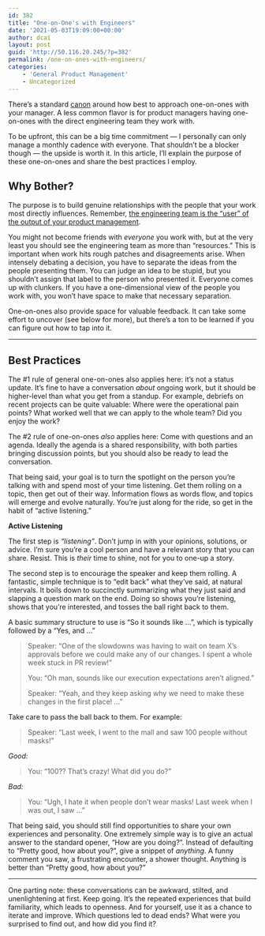 ```yaml
---
id: 382
title: "One-on-One's with Engineers"
date: '2021-05-03T19:09:00+00:00'
author: dcai
layout: post
guid: 'http://50.116.20.245/?p=382'
permalink: /one-on-ones-with-engineers/
categories:
    - 'General Product Management'
    - Uncategorized
---
```


There’s a standard [canon](https://getlighthouse.com/blog/effective-1-on-1-meetings/) around how best to approach one-on-ones with your manager. A less common flavor is for product managers having one-on-ones with the direct engineering team they work with.

To be upfront, this can be a big time commitment — I personally can only manage a monthly cadence with everyone. That shouldn’t be a blocker though — the upside is worth it. In this article, I’ll explain the purpose of these one-on-ones and share the best practices I employ.

## **Why Bother?**

The purpose is to build genuine relationships with the people that your work most directly influences. Remember, [the engineering team is the “user” of the output of your product management](https://www.pmtechlessons.com/why-pms-should-be-technical).

You might not become friends with *everyone* you work with, but at the very least you should see the engineering team as more than “resources.” This is important when work hits rough patches and disagreements arise. When intensely debating a decision, you have to separate the ideas from the people presenting them. You can judge an idea to be stupid, but you shouldn’t assign that label to the person who presented it. Everyone comes up with clunkers. If you have a one-dimensional view of the people you work with, you won’t have space to make that necessary separation.

One-on-ones also provide space for valuable feedback. It can take some effort to uncover (see below for more), but there’s a ton to be learned if you can figure out how to tap into it.

- - - - - -

## **Best Practices**

The #1 rule of general one-on-ones also applies here: it’s not a status update. It’s fine to have a conversation *about* ongoing work, but it should be higher-level than what you get from a standup. For example, debriefs on recent projects can be quite valuable: Where were the operational pain points? What worked well that we can apply to the whole team? Did you enjoy the work?

The #2 rule of one-on-ones *also* applies here: Come with questions and an agenda. Ideally the agenda is a shared responsibility, with both parties bringing discussion points, but you should also be ready to lead the conversation.

That being said, your goal is to turn the spotlight on the person you’re talking with and spend most of your time listening. Get them rolling on a topic, then get out of their way. Information flows as words flow, and topics will emerge and evolve naturally. You’re just along for the ride, so get in the habit of “active listening.”

**Active Listening**

The first step is *“listening”*. Don’t jump in with your opinions, solutions, or advice. I’m sure you’re a cool person and have a relevant story that you can share. Resist. This is *their* time to shine, not for you to one-up a story.

The second step is to encourage the speaker and keep them rolling. A fantastic, simple technique is to “edit back” what they’ve said, at natural intervals. It boils down to succinctly summarizing what they just said and slapping a question mark on the end. Doing so shows you’re listening, shows that you’re interested, and tosses the ball right back to them.

A basic summary structure to use is “So it sounds like …”, which is typically followed by a “Yes, and …”

> Speaker: “One of the slowdowns was having to wait on team X’s approvals before we could make any of our changes. I spent a whole week stuck in PR review!”
> 
> You: “Oh man, sounds like our execution expectations aren’t aligned.”
> 
> Speaker: “Yeah, and they keep asking why we need to make these changes in the first place! …”

Take care to pass the ball back to them. For example:

> Speaker: “Last week, I went to the mall and saw 100 people without masks!”

*Good:*

> You: “100?? That’s crazy! What did you do?”

*Bad:*

> You: “Ugh, I hate it when people don’t wear masks! Last week when I was out, I saw …”

That being said, you should still find opportunities to share your own experiences and personality. One extremely simple way is to give an actual answer to the standard opener, “How are you doing?”. Instead of defaulting to “Pretty good, how about you?”, give a snippet of *anything*. A funny comment you saw, a frustrating encounter, a shower thought. Anything is better than “Pretty good, how about you?”

- - - - - -

One parting note: these conversations can be awkward, stilted, and unenlightening at first. Keep going. It’s the repeated experiences that build familiarity, which leads to openness. And for yourself, use it as a chance to iterate and improve. Which questions led to dead ends? What were you surprised to find out, and how did you find it?